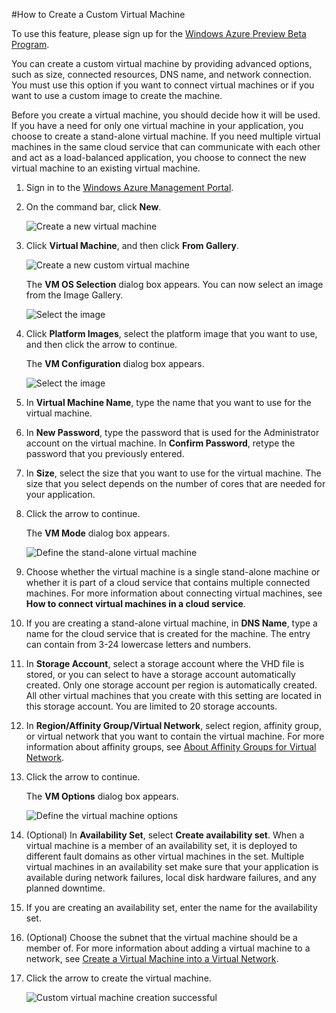 #How to Create a Custom Virtual Machine

To use this feature, please sign up for the [Windows Azure Preview Beta Program](http://www.windowsazure.com). 

You can create a custom virtual machine by providing advanced options, such as size, connected resources, DNS name, and network connection. You must use this option if you want to connect virtual machines or if you want to use a custom image to create the machine. 

Before you create a virtual machine, you should decide how it will be used. If you have a need for only one virtual machine in your application, you choose to create a stand-alone virtual machine. If you need multiple virtual machines in the same cloud service that can communicate with each other and act as a load-balanced application, you choose to connect the new virtual machine to an existing virtual machine.

1. Sign  in to the [Windows Azure Management Portal](http://manage.windowsazure.com).

2. On the command bar, click **New**.

	![Create a new virtual machine][Create a new virtual machine]

3. Click **Virtual Machine**, and then click **From Gallery**.

	![Create a new custom virtual machine][Create a new custom virtual machine]

	The **VM OS Selection** dialog box appears. You can now select an image from the Image Gallery.

	![Select the image][Select the image]

4. Click **Platform Images**, select the platform image that you want to use, and then click the arrow to continue.

	The **VM Configuration** dialog box appears.

	![Select the image][Select the image]

5. In **Virtual Machine Name**, type the name that you want to use for the virtual machine.

6. In **New Password**, type the password that is used for the Administrator account on the virtual machine. In **Confirm Password**, retype the password that you previously entered.

7. In **Size**, select the size that you want to use for the virtual machine. The size that you select depends on the number of cores that are needed for your application.

8. Click the arrow to continue.

	The **VM Mode** dialog box appears.

	![Define the stand-alone virtual machine][Define the stand-alone virtual machine]

9. Choose whether the virtual machine is a single stand-alone machine or whether it is part of a cloud service that contains multiple connected machines. For more information about connecting virtual machines, see **How to connect virtual machines in a cloud service**.

10. If you are creating a stand-alone virtual machine, in **DNS Name**, type a name for the cloud service that is created for the machine. The entry can contain from 3-24 lowercase letters and numbers.

11. In **Storage Account**, select a storage account where the VHD file is stored, or you can select to have a storage account automatically created. Only one storage account per region is automatically created. All other virtual machines that you create with this setting are located in this storage account. You are limited to 20 storage accounts.

12. In **Region/Affinity Group/Virtual Network**, select region, affinity group, or virtual network that you want to contain the virtual machine. For more information about affinity groups, see [About Affinity Groups for Virtual Network][].

13. Click the arrow to continue.

	The **VM Options** dialog box appears.

	![Define the virtual machine options][Define the virtual machine options]

14. (Optional) In **Availability Set**, select **Create availability set**. When a virtual machine is a member of an availability set, it is deployed to different fault domains as other virtual machines in the set. Multiple virtual machines in an availability set make sure that your application is available during network failures, local disk hardware failures, and any planned downtime.

15. If you are creating an availability set, enter the name for the availability set.

16. (Optional) Choose the subnet that the virtual machine should be a member of. For more information about adding a virtual machine to a network, see [Create a Virtual Machine into a Virtual Network][].

17. Click the arrow to create the virtual machine.

	![Custom virtual machine creation successful][Custom virtual machine creation successful]

[Create a Virtual Machine into a Virtual Network]:http://www.windowsazure.com/manage/services/networking/
[About Affinity Groups for Virtual Network]:http://msdn.microsoft.com/en-us/library/windowsazure/
[Create a new virtual machine]:../media/create.png
[Create a new custom virtual machine]:../media/createnew.png
[Select the image]:../media/imageselectionwindows.png
[Select the image]:../media/imagedefinewindows.png
[Define the stand-alone virtual machine]:../media/imagestandalonewindows.png
[Define the virtual machine options]:../media/imageoptionswindows.png
[Custom virtual machine creation successful]:../media/vmsuccesswindows.png